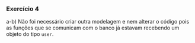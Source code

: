 ### Exercício 4
a-b) Não foi necessário criar outra modelagem e nem alterar o código pois as funções que se comunicam com o banco já estavam recebendo um objeto do tipo `user`.